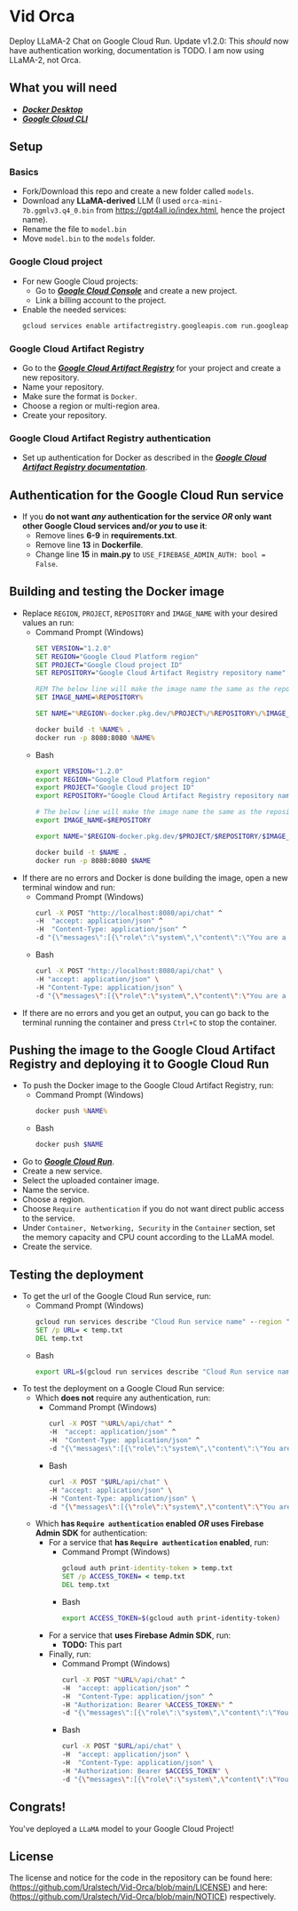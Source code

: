 # Vid Orca

Deploy LLaMA-2 Chat on Google Cloud Run.
Update v1.2.0: This *should* now have authentication working, documentation is TODO. I am now using LLaMA-2, not Orca.

## What you will need

* [***Docker Desktop***](https://www.docker.com/)
* [***Google Cloud CLI***](https://cloud.google.com/sdk/docs/install)

## Setup

### Basics

* Fork/Download this repo and create a new folder called `models`.
* Download any **LLaMA-derived** LLM (I used `orca-mini-7b.ggmlv3.q4_0.bin` from https://gpt4all.io/index.html, hence the project name).
* Rename the file to `model.bin`
* Move `model.bin` to the `models` folder.

### Google Cloud project

* For new Google Cloud projects:
    * Go to [***Google Cloud Console***](https://console.cloud.google.com/) and create a new project.
    * Link a billing account to the project.
* Enable the needed services:
    ```bash
    gcloud services enable artifactregistry.googleapis.com run.googleapis.com
    ```

### Google Cloud Artifact Registry

* Go to the [***Google Cloud Artifact Registry***](https://console.cloud.google.com/artifacts) for your project and create a new repository.
* Name your repository.
* Make sure the format is `Docker`.
* Choose a region or multi-region area.
* Create your repository.

### Google Cloud Artifact Registry authentication

* Set up authentication for Docker as described in the [***Google Cloud Artifact Registry documentation***](https://cloud.google.com/artifact-registry/docs/docker/authentication).

## Authentication for the Google Cloud Run service

* If you **do not want *any* authentication for the service *OR* only want other Google Cloud services and/or *you* to use it**:
	* Remove lines **6-9** in **requirements.txt**.
	* Remove line **13** in **Dockerfile**.
	* Change line **15** in **main.py** to `USE_FIREBASE_ADMIN_AUTH: bool = False`.

## Building and testing the Docker image

* Replace `REGION`, `PROJECT`, `REPOSITORY` and `IMAGE_NAME` with your desired values an run:
    * Command Prompt (Windows)
    	```cmd
    	SET VERSION="1.2.0"
    	SET REGION="Google Cloud Platform region"
    	SET PROJECT="Google Cloud project ID"
		SET REPOSITORY="Google Cloud Artifact Registry repository name"

		REM The below line will make the image name the same as the repository name. To change it, replace %REPOSITORY% with the name.
    	SET IMAGE_NAME=%REPOSITORY%

    	SET NAME="%REGION%-docker.pkg.dev/%PROJECT%/%REPOSITORY%/%IMAGE_NAME%-v%VERSION%"

    	docker build -t %NAME% .
    	docker run -p 8080:8080 %NAME%
    	```
    * Bash
		```bash
		export VERSION="1.2.0"
		export REGION="Google Cloud Platform region"
		export PROJECT="Google Cloud project ID"
		export REPOSITORY="Google Cloud Artifact Registry repository name"

		# The below line will make the image name the same as the repository name. To change it, replace $REPOSITORY 	with the name.
		export IMAGE_NAME=$REPOSITORY

		export NAME="$REGION-docker.pkg.dev/$PROJECT/$REPOSITORY/$IMAGE_NAME-v$VERSION"

		docker build -t $NAME .
		docker run -p 8080:8080 $NAME
		```
* If there are no errors and Docker is done building the image, open a new terminal window and run:
    * Command Prompt (Windows)
		```cmd
    	curl -X POST "http://localhost:8080/api/chat" ^
    	-H  "accept: application/json" ^
    	-H  "Content-Type: application/json" ^
    	-d "{\"messages\":[{\"role\":\"system\",\"content\":\"You are a helpful assistant AI.\"},{\"role\":\"user\",\"content\":\"Who made Linux?\"}]}"
    	```
    * Bash
		```bash
		curl -X POST "http://localhost:8080/api/chat" \
		-H "accept: application/json" \
		-H "Content-Type: application/json" \
		-d "{\"messages\":[{\"role\":\"system\",\"content\":\"You are a helpful assistant AI.\"},{\"role\":\"user\",\"content\":\"Who made Linux?\"}]}"
		```
* If there are no errors and you get an output, you can go back to the terminal running the container and press `Ctrl+C` to stop the container.

## Pushing the image to the Google Cloud Artifact Registry and deploying it to Google Cloud Run

* To push the Docker image to the Google Cloud Artifact Registry, run:
    * Command Prompt (Windows)
		```cmd
    	docker push %NAME%
    	```
    * Bash
		```bash
		docker push $NAME
		```
* Go to [***Google Cloud Run***](https://console.cloud.google.com/run).
* Create a new service.
* Select the uploaded container image.
* Name the service.
* Choose a region.
* Choose `Require authentication` if you do not want direct public access to the service.
* Under `Container, Networking, Security` in the `Container` section, set the memory capacity and CPU count according to the LLaMA model.
* Create the service.

## Testing the deployment

* To get the url of the Google Cloud Run service, run:
    * Command Prompt (Windows)
		```cmd
    	gcloud run services describe "Cloud Run service name" --region "Cloud Run service region" --format "value(status.url)" > temp.txt
    	SET /p URL= < temp.txt
    	DEL temp.txt
    	```
    * Bash
		```bash
		export URL=$(gcloud run services describe "Cloud Run service name" --region "Cloud Run service region" --format "value(status.url)")
		```
* To test the deployment on a Google Cloud Run service:
	* Which **does not** require any authentication, run:
    	* Command Prompt (Windows)
			```cmd
    		curl -X POST "%URL%/api/chat" ^
    		-H  "accept: application/json" ^
    		-H  "Content-Type: application/json" ^
    		-d "{\"messages\":[{\"role\":\"system\",\"content\":\"You are a helpful assistant AI.\"},{\"role\":\"user\",	\"content\":\"Who made Linux?\"}]}"
    		```
    	* Bash
			```bash
			curl -X POST "$URL/api/chat" \
			-H "accept: application/json" \
			-H "Content-Type: application/json" \
			-d "{\"messages\":[{\"role\":\"system\",\"content\":\"You are a helpful assistant AI.\"},{\"role\":\"user\",	\"content\":\"Who made Linux?\"}]}"	
			```
	* Which **has `Require authentication` enabled *OR* uses Firebase Admin SDK** for authentication:
		* For a service that **has `Require authentication` enabled**, run:
    		* Command Prompt (Windows)
				```cmd
    			gcloud auth print-identity-token > temp.txt
    			SET /p ACCESS_TOKEN= < temp.txt
    			DEL temp.txt
				```
    		* Bash
				```bash
				export ACCESS_TOKEN=$(gcloud auth print-identity-token)
				```
		* For a service that **uses Firebase Admin SDK**, run:
			* **TODO:** This part
		* Finally, run:
    		* Command Prompt (Windows)
				```cmd
    			curl -X POST "%URL%/api/chat" ^
    			-H  "accept: application/json" ^
    			-H  "Content-Type: application/json" ^
    			-H "Authorization: Bearer %ACCESS_TOKEN%" ^
    			-d "{\"messages\":[{\"role\":\"system\",\"content\":\"You are a helpful assistant AI.\"},{\"role\":\"user\",\"content\":\"Who made Linux?\"}]}"
    			```
    		* Bash
				```bash
				curl -X POST "$URL/api/chat" \
    		    -H  "accept: application/json" \
    		    -H  "Content-Type: application/json" \
    		    -H "Authorization: Bearer $ACCESS_TOKEN" \
    		    -d "{\"messages\":[{\"role\":\"system\",\"content\":\"You are a helpful assistant AI.\"},{\"role\":\"user\",\"content\":\"Who made Linux?\"}]}"
				```

## Congrats!

You've deployed a `LLaMA` model to your Google Cloud Project!

## License

The license and notice for the code in the repository can be found here: (https://github.com/Uralstech/Vid-Orca/blob/main/LICENSE) and here: (https://github.com/Uralstech/Vid-Orca/blob/main/NOTICE) respectively.
